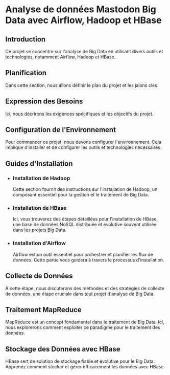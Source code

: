 # Analyse de données Mastodon Big Data avec Airflow, Hadoop et HBase

## Introduction

Ce projet se concentre sur l'analyse de Big Data en utilisant divers outils et technologies, notamment Airflow, Hadoop et HBase.

## Planification

Dans cette section, nous allons définir le plan du projet et les jalons clés.

## Expression des Besoins

Ici, nous décrirons les exigences spécifiques et les objectifs du projet.

## Configuration de l'Environnement

Pour commencer ce projet, nous devons configurer l'environnement. Cela implique d'installer et de configurer les outils et technologies nécessaires.

## Guides d'Installation

- ### Installation de Hadoop

  Cette section fournit des instructions sur l'installation de Hadoop, un composant essentiel pour la gestion et le traitement de Big Data.

- ### Installation de HBase

  Ici, vous trouverez des étapes détaillées pour l'installation de HBase, une base de données NoSQL distribuée et évolutive souvent utilisée dans les projets Big Data.

- ### Installation d'Airflow

  Airflow est un outil essentiel pour orchestrer et planifier les flux de données. Cette partie vous guidera à travers le processus d'installation.

## Collecte de Données

À cette étape, nous discuterons des méthodes et des stratégies de collecte de données, une étape cruciale dans tout projet d'analyse de Big Data.

## Traitement MapReduce

MapReduce est un concept fondamental dans le traitement de Big Data. Ici, nous explorerons comment exploiter ce paradigme pour le traitement des données.

## Stockage des Données avec HBase

HBase sert de solution de stockage fiable et évolutive pour le Big Data. Apprenez comment stocker et gérer efficacement les données avec HBase.
